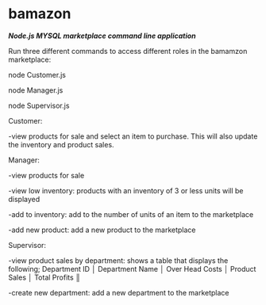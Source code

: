 # bamazon

***Node.js MYSQL marketplace command line application***

Run three different commands to access different roles in the bamamzon marketplace:

node Customer.js

node Manager.js

node Supervisor.js

Customer:

-view products for sale and select an item to purchase. This will also update the inventory and product sales.

Manager: 

-view products for sale

-view low inventory: products with an inventory of 3 or less units will be displayed

-add to inventory: add to the number of units of an item to the marketplace

-add new product: add a new product to the marketplace

Supervisor:

-view product sales by department: shows a table that displays the following;
 Department ID │ Department Name │ Over Head Costs │ Product Sales │ Total Profits ║

-create new department: add a new department to the marketplace
